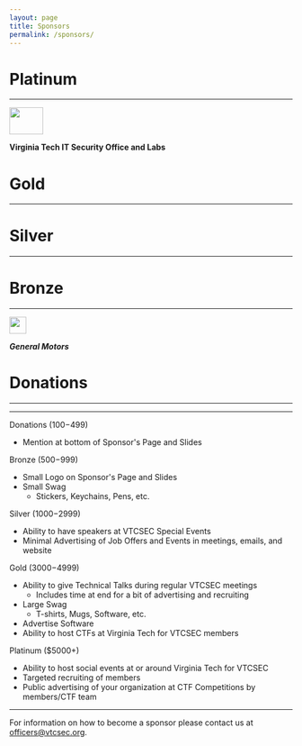 ```yaml
---
layout: page
title: Sponsors
permalink: /sponsors/
---
```

# Platinum
---
<a href="VT"><img src="http://www.vtcsec.org/images/VirginiaTechLogo.gif" align="center" height="48" width="60"></a>

**Virginia Tech IT Security Office and Labs**

# Gold
---

# Silver
---

# Bronze
---
<a href="GM"><img src="http://www.vtcsec.org/images/sponsor-gm-tiny.gif" align="center" height="30" width="30"></a>

***General Motors***

# Donations
---

--------

Donations ($100-$499)

- Mention at bottom of Sponsor's Page and Slides

Bronze ($500-$999)

- Small Logo on Sponsor's Page and Slides
- Small Swag
    - Stickers, Keychains, Pens, etc.

Silver ($1000-$2999)

- Ability to have speakers at VTCSEC Special Events
- Minimal Advertising of Job Offers and Events in meetings, emails, and website

Gold ($3000-$4999)

- Ability to give Technical Talks during regular VTCSEC meetings
    - Includes time at end for a bit of advertising and recruiting
- Large Swag
    - T-shirts, Mugs, Software, etc.
- Advertise Software
- Ability to host CTFs at Virginia Tech for VTCSEC members

Platinum ($5000+)

- Ability to host social events at or around Virginia Tech for VTCSEC
- Targeted recruiting of members
- Public advertising of your organization at CTF Competitions by members/CTF team

---------------

For information on how to become a sponsor please contact us at [officers@vtcsec.org](mailto:officers@vtcsec.org).
